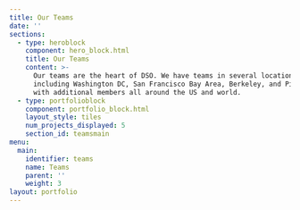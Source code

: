 ```yaml
---
title: Our Teams
date: ''
sections:
  - type: heroblock
    component: hero_block.html
    title: Our Teams
    content: >-
      Our teams are the heart of DSO. We have teams in several locations
      including Washington DC, San Francisco Bay Area, Berkeley, and Pittsburgh
      with additional members all around the US and world.
  - type: portfolioblock
    component: portfolio_block.html
    layout_style: tiles
    num_projects_displayed: 5
    section_id: teamsmain
menu:
  main:
    identifier: teams
    name: Teams
    parent: ''
    weight: 3
layout: portfolio
---
```

